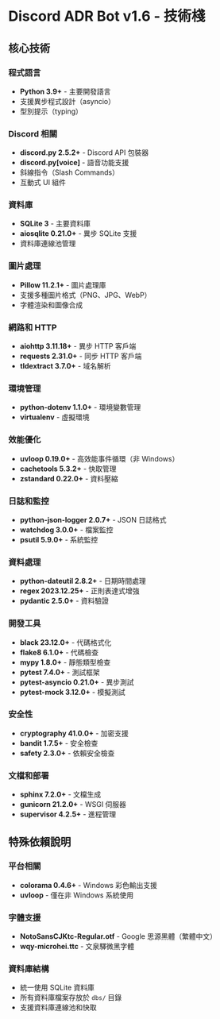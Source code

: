 # Discord ADR Bot v1.6 - 技術棧

## 核心技術

### 程式語言
- **Python 3.9+** - 主要開發語言
- 支援異步程式設計（asyncio）
- 型別提示（typing）

### Discord 相關
- **discord.py 2.5.2+** - Discord API 包裝器
- **discord.py[voice]** - 語音功能支援
- 斜線指令（Slash Commands）
- 互動式 UI 組件

### 資料庫
- **SQLite 3** - 主要資料庫
- **aiosqlite 0.21.0+** - 異步 SQLite 支援
- 資料庫連線池管理

### 圖片處理
- **Pillow 11.2.1+** - 圖片處理庫
- 支援多種圖片格式（PNG、JPG、WebP）
- 字體渲染和圖像合成

### 網路和 HTTP
- **aiohttp 3.11.18+** - 異步 HTTP 客戶端
- **requests 2.31.0+** - 同步 HTTP 客戶端
- **tldextract 3.7.0+** - 域名解析

### 環境管理
- **python-dotenv 1.1.0+** - 環境變數管理
- **virtualenv** - 虛擬環境

### 效能優化
- **uvloop 0.19.0+** - 高效能事件循環（非 Windows）
- **cachetools 5.3.2+** - 快取管理
- **zstandard 0.22.0+** - 資料壓縮

### 日誌和監控
- **python-json-logger 2.0.7+** - JSON 日誌格式
- **watchdog 3.0.0+** - 檔案監控
- **psutil 5.9.0+** - 系統監控

### 資料處理
- **python-dateutil 2.8.2+** - 日期時間處理
- **regex 2023.12.25+** - 正則表達式增強
- **pydantic 2.5.0+** - 資料驗證

### 開發工具
- **black 23.12.0+** - 代碼格式化
- **flake8 6.1.0+** - 代碼檢查
- **mypy 1.8.0+** - 靜態類型檢查
- **pytest 7.4.0+** - 測試框架
- **pytest-asyncio 0.21.0+** - 異步測試
- **pytest-mock 3.12.0+** - 模擬測試

### 安全性
- **cryptography 41.0.0+** - 加密支援
- **bandit 1.7.5+** - 安全檢查
- **safety 2.3.0+** - 依賴安全檢查

### 文檔和部署
- **sphinx 7.2.0+** - 文檔生成
- **gunicorn 21.2.0+** - WSGI 伺服器
- **supervisor 4.2.5+** - 進程管理

## 特殊依賴說明

### 平台相關
- **colorama 0.4.6+** - Windows 彩色輸出支援
- **uvloop** - 僅在非 Windows 系統使用

### 字體支援
- **NotoSansCJKtc-Regular.otf** - Google 思源黑體（繁體中文）
- **wqy-microhei.ttc** - 文泉驛微黑字體

### 資料庫結構
- 統一使用 SQLite 資料庫
- 所有資料庫檔案存放於 `dbs/` 目錄
- 支援資料庫連線池和快取